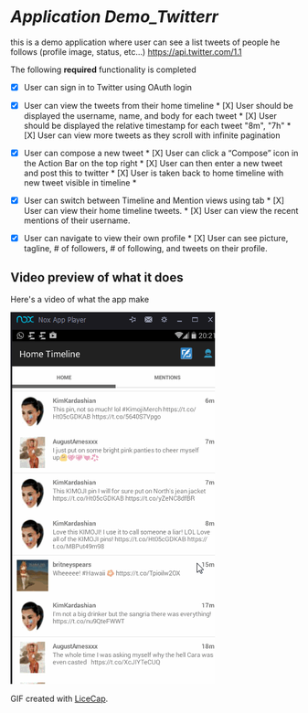 # *Application Demo_Twitterr*

this is a demo application where user can see a list tweets of people he follows (profile image, status, etc...)
https://api.twitter.com/1.1

The following **required** functionality is completed

* [X] User can sign in to Twitter using OAuth login
* [X] User can view the tweets from their home timeline
      * [X]    User should be displayed the username, name, and body for each tweet
      * [X]    User should be displayed the relative timestamp for each tweet "8m", "7h"
      * [X]    User can view more tweets as they scroll with infinite pagination

* [X] User can compose a new tweet
      * [X]    User can click a “Compose” icon in the Action Bar on the top right
      * [X]    User can then enter a new tweet and post this to twitter
      * [X]    User is taken back to home timeline with new tweet visible in timeline
      * 
* [X] User can switch between Timeline and Mention views using tab 
      * [X]      User can view their home timeline tweets.
      * [X]      User can view the recent mentions of their username.

* [X] User can navigate to view their own profile
      * [X]      User can see picture, tagline, # of followers, # of following, and tweets on their profile.


## Video preview of what it does
Here's a video of what the app make

<img src="https://github.com/jetprog/TwitterDemo/blob/master/Twitter.gif" title="Video Preview" alt="Video Preview">

GIF created with [LiceCap](http://www.cockos.com/licecap/).
